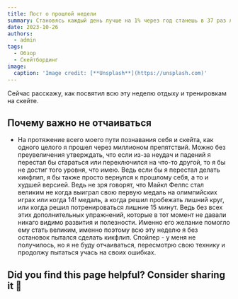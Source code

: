 ```yaml
---
title: Пост о прошлой недели
summary: Становясь каждый день лучше на 1% через год станешь в 37 раз лучше!
date: 2023-10-26
authors:
  - admin
tags:
  - Обзор
  - Скейтбординг
image:
  caption: 'Image credit: [**Unsplash**](https://unsplash.com)'
---
```


Сейчас расскажу, как посвятил всю эту неделю отдыху и тренировкам на скейте.

## Почему важно не отчаиваться
- На протяжение всего моего пути познавания себя и скейта, как одного целого я прошел через миллионом препятствий. Можно без преувеличения утверждать, что если из-за неудач и падений я перестал бы стараться или переключился на что-то другой, то я бы не достиг того уровня, что имею. Ведь если бы я перестал делать кикфлип, я бы также просто вернулся к прошлому себя, а то и худшей версией. Ведь не зря говорят, что Майкл Фелпс стал великим не когда выиграл свою первую медаль на олимпийских играх или когда 14! медаль, а когда решил пробежать лишний круг, или когда решил потренироваться лишние 15 минут. Ведь без всех этих дополнительных упражнений, которые в тот момент не давали никаго видимо развития и полезности. Именно его желание помогло ему стать великим, именно поэтому всю эту неделю я без остановок пытался сделать кикфлип. Спойлер - у меня не получилось, но я не буду отчаиваться, пересмотрю свою технику и продолжу пытаться учась на своих ошибках.

## Did you find this page helpful? Consider sharing it 🙌
